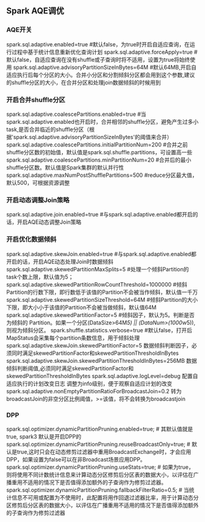 ## Spark AQE调优

### AQE开关
spark.sql.adaptive.enabled=true #默认false，为true时开启自适应查询，在运行过程中基于统计信息重新优化查询计划
spark.sql.adaptive.forceApply=true #默认false，自适应查询在没有shuffle或子查询时将不适用，设置为true将始终使用
spark.sql.adaptive.advisoryPartitionSizeInBytes=64M #默认64MB,开启自适应执行后每个分区的大小。合并小分区和分割倾斜分区都会用到这个参数,建议的shuffle分区的大小，在合并分区和处理join数据倾斜的时候用到

### 开启合并shuffle分区
spark.sql.adaptive.coalescePartitions.enabled=true #当spark.sql.adaptive.enabled也开启时，合并相邻的shuffle分区，避免产生过多小task,是否合并临近的shuffle分区（根据'spark.sql.adaptive.advisoryPartitionSizeInBytes'的阈值来合并）
spark.sql.adaptive.coalescePartitions.initialPartitionNum=200 #合并之前shuffle分区数的初始值，默认值是spark.sql.shuffle.partitions，可设置高一些
spark.sql.adaptive.coalescePartitions.minPartitionNum=20 #合并后的最小shuffle分区数。默认值是Spark集群的默认并行性
spark.sql.adaptive.maxNumPostShufflePartitions=500 #reduce分区最大值，默认500，可根据资源调整

### 开启动态调整Join策略
spark.sql.adaptive.join.enabled=true #与spark.sql.adaptive.enabled都开启的话，开启AQE动态调整Join策略

### 开启优化数据倾斜
spark.sql.adaptive.skewJoin.enabled=true #与spark.sql.adaptive.enabled都开启的话，开启AQE动态处理Join时数据倾斜
spark.sql.adaptive.skewedPartitionMaxSplits=5 #处理一个倾斜Partition的task个数上限，默认值为5；
spark.sql.adaptive.skewedPartitionRowCountThreshold=1000000 #倾斜Partition的行数下限，即行数低于该值的Partition不会被当作倾斜，默认值一千万
spark.sql.adaptive.skewedPartitionSizeThreshold=64M #倾斜Partition的大小下限，即大小小于该值的Partition不会被当做倾斜，默认值64M
spark.sql.adaptive.skewedPartitionFactor=5 #倾斜因子，默认为5。判断是否为倾斜的 Partition。如果一个分区(DataSize>64M*5) || (DataNum>(1000w*5)),则视为倾斜分区。
spark.shuffle.statistics.verbose=true #默认false，打开后MapStatus会采集每个partition条数信息，用于倾斜处理
spark.sql.adaptive.skewJoin.skewedPartitionFactor=5	数据倾斜判断因子，必须同时满足skewedPartitionFactor和skewedPartitionThresholdInBytes	
spark.sql.adaptive.skewJoin.skewedPartitionThresholdInBytes=256MB	数据倾斜判断阈值,必须同时满足skewedPartitionFactor和skewedPartitionThresholdInBytes
spark.sql.adaptive.logLevel=debug	配置自适应执行的计划改变日志	调整为info级别，便于观察自适应计划的改变
spark.sql.adaptive.nonEmptyPartitionRatioForBroadcastJoin=0.2	转为broadcastJoin的非空分区比例阈值，>=该值，将不会转换为broadcastjoin	

### DPP
spark.sql.optimizer.dynamicPartitionPruning.enabled=true;  # 其默认值就是true, spark3 默认是开启DPP的
spark.sql.optimizer.dynamicPartitionPruning.reuseBroadcastOnly=true; # 默认是true,这时只会在动态修剪过滤器中重用BroadcastExchange时，才会应用 DPP，如果设置为false可以在非Broadcast场景应用DPP。
spark.sql.optimizer.dynamicPartitionPruning.useStats=true; # 如果为true，则将使用不同计数统计信息来计算动态分区修剪后分区表的数据大小，以评估在广播重用不适用的情况下是否值得添加额外的子查询作为修剪过滤器。
spark.sql.optimizer.dynamicPartitionPruning.fallbackFilterRatio=0.5; # 当统计信息不可用或配置为不使用时，此配置将用作回退过滤器比率，用于计算动态分区修剪后分区表的数据大小，以评估在广播重用不适用的情况下是否值得添加额外的子查询作为修剪过滤器













